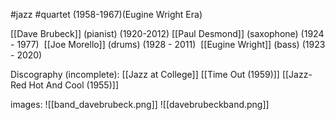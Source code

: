 #jazz #quartet
(1958-1967)(Eugine Wright Era)


[[Dave Brubeck]] (pianist) (1920-2012)
[[Paul Desmond]] (saxophone) (1924 - 1977) 
[[Joe Morello]] (drums) (1928 - 2011) 
[[Eugine Wright]] (bass) (1923 - 2020)


Discography (incomplete): 
[[Jazz at College]]
[[Time Out (1959)]]
[[Jazz- Red Hot And Cool (1955)]]

images:
![[band_davebrubeck.png]]
![[davebrubeckband.png]]